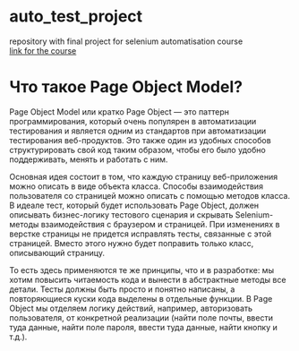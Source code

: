 # auto_test_project 
repository with final project for selenium automatisation course  
[link for the course](https://stepik.org/course/575/syllabus) 
# Что такое Page Object Model?
Page Object Model или кратко Page Object — это паттерн программирования, который очень популярен в автоматизации тестирования и является одним из стандартов при автоматизации тестирования веб-продуктов. Это также один из удобных способов структурировать свой код таким образом, чтобы его было удобно поддерживать, менять и работать с ним. 

Основная идея состоит в том, что каждую страницу веб-приложения можно описать в виде объекта класса. Способы взаимодействия пользователя со страницей можно описать с помощью методов класса. В идеале тест, который будет использовать Page Object, должен описывать бизнес-логику тестового сценария и скрывать Selenium-методы взаимодействия с браузером и страницей. При изменениях в верстке страницы не придется исправлять тесты, связанные с этой страницей. Вместо этого нужно будет поправить только класс, описывающий страницу. 

То есть здесь применяются те же принципы, что и в разработке: мы хотим повысить читаемость кода и вынести в абстрактные методы все детали. Тесты должны быть просто и понятно написаны, а повторяющиеся куски кода выделены в отдельные функции. В Page Object мы отделяем логику действий, например, авторизовать пользователя, от конкретной реализации (найти поле почты, ввести туда данные, найти поле пароля, ввести туда данные, найти кнопку и т.д.). 




